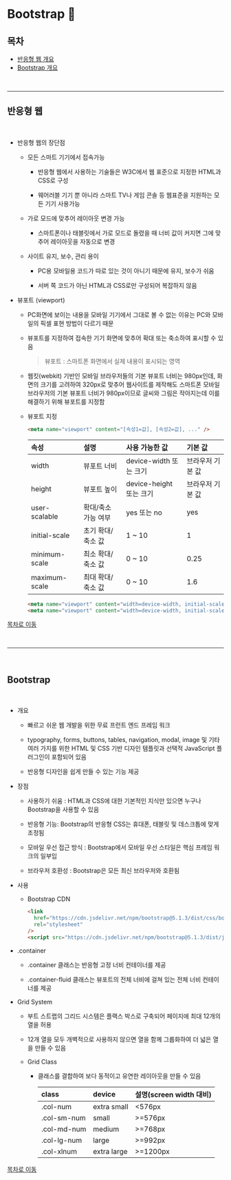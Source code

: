 # **Bootstrap** 🛒

## 목차
  - [반응형 웹 개요](#반응형-웹)
  - [Bootstrap 개요](#bootstrap)

<br>

---

## 반응형 웹

<br/>

- 반응형 웹의 장단점

  - 모든 스마트 기기에서 접속가능

    - 반응형 웹에서 사용하는 기술들은 W3C에서 웹 표준으로 지정한 HTML과 CSS로 구성

    - 웨어러블 기기 뿐 아니라 스마트 TV나 게임 콘솔 등 웹표준을 지원하는 모든 기기 사용가능

  - 가로 모드에 맞추어 레이아웃 변경 가능

    - 스마트폰이나 태블릿에서 가로 모드로 돌렸을 때 너비 값이 커지면 그에 맞추어 레이아웃을 자동으로 변경

  - 사이트 유지, 보수, 관리 용이

    - PC용 모바일용 코드가 따로 있는 것이 아니기 때문에 유지, 보수가 쉬움

    - 서버 쪽 코드가 아닌 HTML과 CSS로만 구성되어 복잡하지 않음

- 뷰포트 (viewport)

  - PC화면에 보이는 내용을 모바일 기기에서 그대로 볼 수 없는 이유는 PC와 모바일의 픽셀 표현 방법이 다르기 때문

  - 뷰포트를 지정하여 접속한 기기 화면에 맞추어 확대 또는 축소하여 표시할 수 있음

    > 뷰포트 : 스마트폰 화면에서 실제 내용이 표시되는 영역

  - 웹킷(webkit) 기반인 모바일 브라우저들의 기본 뷰포트 너비는 980px인데, 화면의 크기를 고려하여 320px로 맞추어 웹사이트를 제작해도 스마트폰 모바일 브라우저의 기본 뷰포트 너비가 980px이므로 글씨와 그림은 작아지는데 이를 해결하기 위해 뷰포트를 지정함

  - 뷰포트 지정
    ```html
    <meta name="viewport" content="[속성1=값], [속성2=값], ..." />
    ```
    | 속성          | 설명                | 사용 가능한 값          | 기본 값          |
    | :------------ | :------------------ | :---------------------- | :--------------- |
    | width         | 뷰포트 너비         | device-width 또는 크기  | 브라우저 기본 값 |
    | height        | 뷰포트 높이         | device-height 또는 크기 | 브라우저 기본 값 |
    | user-scalable | 확대/축소 가능 여부 | yes 또는 no             | yes              |
    | initial-scale | 초기 확대/축소 값   | 1 ~ 10                  | 1                |
    | minimum-scale | 최소 확대/축소 값   | 0 ~ 10                  | 0.25             |
    | maximum-scale | 최대 확대/축소 값   | 0 ~ 10                  | 1.6              |
    ```html
    <meta name="viewport" content="width=device-width, initial-scale=1.0" />
    <meta name="viewport" content="width=device-width, initial-scale=0.5" />
    ```

[목차로 이동](#목차)

<br>

---

<br>

## Bootstrap

<br>

- 개요

  - 빠르고 쉬운 웹 개발을 위한 무료 프런트 엔드 프레임 워크

  - typography, forms, buttons, tables, navigation, modal, image 및 기타 여러 가지를 위한 HTML 및 CSS 기반 디자인 템플릿과 선택적 JavaScript 플러그인이 포함되어 있음

  - 반응형 디자인을 쉽게 만들 수 있는 기능 제공

- 장점

  - 사용하기 쉬움 : HTML과 CSS에 대한 기본적인 지식만 있으면 누구나 Bootstrap을 사용할 수 있음

  - 반응형 기능: Bootstrap의 반응형 CSS는 휴대폰, 태블릿 및 데스크톱에 맞게 조정됨

  - 모바일 우선 접근 방식 : Bootstrap에서 모바일 우선 스타일은 핵심 프레임 워크의 일부임

  - 브라우저 호환성 : Bootstrap은 모든 최신 브라우저와 호환됨

- 사용

  - Bootstrap CDN
    ```html
    <link
      href="https://cdn.jsdelivr.net/npm/bootstrap@5.1.3/dist/css/bootstrap.min.css"
      rel="stylesheet"
    />
    <script src="https://cdn.jsdelivr.net/npm/bootstrap@5.1.3/dist/js/bootstrap.bundle.min.js"></script>
    ```

- .container

  - .container 클래스는 반응형 고정 너비 컨테이너를 제공

  - .container-fluid 클래스는 뷰포트의 전체 너비에 걸쳐 있는 전체 너비 컨테이너를 제공

- Grid System

  - 부트 스트랩의 그리드 시스템은 플랙스 박스로 구축되어 페이지에 최대 12개의 열을 허용

  - 12개 열을 모두 개벽적으로 사용하지 않으면 열을 함께 그룹화하여 더 넓은 열을 만들 수 있음

  - Grid Class

    - 클래스를 결합하여 보다 동적이고 유연한 레이아웃을 만들 수 있음

      | class       | device      | 설명(screen width 대비) |
      | :---------- | :---------- | :---------------------- |
      | .col-num    | extra small | <576px                  |
      | .col-sm-num | small       | >=576px                 |
      | .col-md-num | medium      | >=768px                 |
      | .col-lg-num | large       | >=992px                 |
      | .col-xlnum  | extra large | >=1200px                |

[목차로 이동](#목차)